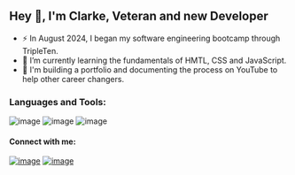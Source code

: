 ## Hey 👋, I'm Clarke, Veteran and new Developer


- ⚡ In August 2024, I began my software engineering bootcamp through TripleTen.
- 🔭 I’m currently learning the fundamentals of HMTL, CSS and JavaScript.
- 📕 I'm building a portfolio and documenting the process on YouTube to help other career changers.

### Languages and Tools:
![image](https://github.com/user-attachments/assets/d9b3a56f-51e2-4dc1-8318-1d93c0679d57)
![image](https://github.com/user-attachments/assets/30f9d18e-f156-4616-b042-96b9d2ac5443)
![image](https://github.com/user-attachments/assets/cfc21eee-9a3b-41f0-8dd1-47482e2d1867)

#### Connect with me:
[![image](https://github.com/user-attachments/assets/9e8b5b5f-940d-466a-aec1-80a29570d267)](https://www.youtube.com/@code4reps)
[![image](https://github.com/user-attachments/assets/658d58fc-9956-4791-98fc-d15e26ae2ff4)](https://www.linkedin.com/in/clarke-brodnicki-0b204a2aa/)
